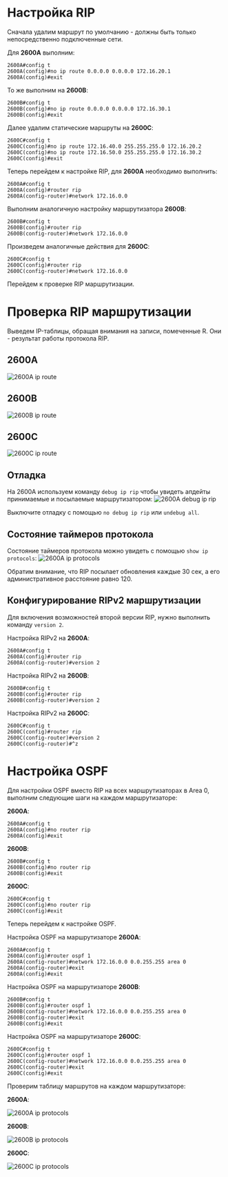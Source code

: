 # Настройка RIP
Сначала удалим маршрут по умолчанию - должны быть только непосредственно подключенные сети.

Для **2600A** выполним:
```
2600A#config t
2600A(config)#no ip route 0.0.0.0 0.0.0.0 172.16.20.1
2600A(config)#exit
```

То же выполним на **2600B**:
```
2600B#config t
2600B(config)#no ip route 0.0.0.0 0.0.0.0 172.16.30.1
2600B(config)#exit
```

Далее удалим статические маршруты на **2600C**:
```
2600C#config t
2600C(config)#no ip route 172.16.40.0 255.255.255.0 172.16.20.2
2600C(config)#no ip route 172.16.50.0 255.255.255.0 172.16.30.2
2600C(config)#exit
```

Теперь перейдем к настройке RIP, для **2600A** необходимо выполнить:
```
2600A#config t
2600A(config)#router rip
2600A(config-router)#network 172.16.0.0
```

Выполним аналогичную настройку маршрутизатора **2600B**:
```
2600B#config t
2600B(config)#router rip
2600B(config-router)#network 172.16.0.0
```

Произведем аналогичные действия для **2600C**:
```
2600C#config t
2600C(config)#router rip
2600C(config-router)#network 172.16.0.0
```

Перейдем к проверке RIP маршрутизации.

# Проверка RIP маршрутизации
Выведем IP-таблицы, обращая внимания на записи, помеченные R. Они - результат работы протокола RIP.

## 2600A
![2600A ip route](https://github.com/Proign/Dynamic-routing-protocols/blob/main/screenshots/2600a-ip-route.PNG)
## 2600B
![2600B ip route](https://github.com/Proign/Dynamic-routing-protocols/blob/main/screenshots/2600b-ip-route.PNG)
## 2600C
![2600C ip route](https://github.com/Proign/Dynamic-routing-protocols/blob/main/screenshots/2600c-ip-route.PNG)

## Отладка
На 2600A используем команду `debug ip rip` чтобы увидеть апдейты принимаемые и посылаемые маршрутизатором:
![2600A debug ip rip](https://github.com/Proign/Dynamic-routing-protocols/blob/main/screenshots/2600a-debug-ip-rip.PNG)

Выключите отладку с помощью `no debug ip rip` или `undebug all`.

## Состояние таймеров протокола
Состояние таймеров протокола можно увидеть с помощью `show ip protocols`:
![2600A ip protocols](https://github.com/Proign/Dynamic-routing-protocols/blob/main/screenshots/2600a-ip-protocols.PNG)

Обратим внимание, что RIP посылает обновления каждые 30 сек, а его административное расстояние равно 120.

## Конфигурирование RIPv2 маршрутизации
Для включения возможностей второй версии RIP, нужно выполнить команду `version 2`.

Настройка RIPv2 на **2600A**:
```
2600A#config t
2600A(config)#router rip
2600A(config-router)#version 2
```

Настройка RIPv2 на **2600B**:
```
2600B#config t
2600B(config)#router rip
2600B(config-router)#version 2
```

Настройка RIPv2 на **2600C**:
```
2600C#config t
2600C(config)#router rip
2600C(config-router)#version 2
2600C(config-router)#^z
```

# Настройка OSPF
Для настройки OSPF вместо RIP на всех маршрутизаторах в Area 0, выполним следующие шаги на каждом маршрутизаторе:

**2600A**:
```
2600A#config t
2600A(config)#no router rip
2600A(config)#exit
```

**2600B**:
```
2600B#config t
2600B(config)#no router rip
2600B(config)#exit
```

**2600C**:
```
2600C#config t
2600C(config)#no router rip
2600C(config)#exit
```

Теперь перейдем к настройке OSPF.

Настройка OSPF на маршрутизаторе **2600A**:
```
2600A#config t
2600A(config)#router ospf 1
2600A(config-router)#network 172.16.0.0 0.0.255.255 area 0
2600A(config-router)#exit
2600A(config)#exit
```

Настройка OSPF на маршрутизаторе **2600B**:
```
2600B#config t
2600B(config)#router ospf 1
2600B(config-router)#network 172.16.0.0 0.0.255.255 area 0
2600B(config-router)#exit
2600B(config)#exit
```

Настройка OSPF на маршрутизаторе **2600C**:
```
2600C#config t
2600C(config)#router ospf 1
2600C(config-router)#network 172.16.0.0 0.0.255.255 area 0
2600C(config-router)#exit
2600C(config)#exit
```

Проверим таблицу маршрутов на каждом маршрутизаторе:

**2600A**:

![2600A ip protocols](https://github.com/Proign/Dynamic-routing-protocols/blob/main/screenshots/2600a-ospf-route.PNG)

**2600B**:

![2600B ip protocols](https://github.com/Proign/Dynamic-routing-protocols/blob/main/screenshots/2600b-ospf-route.PNG)

**2600C**:

![2600C ip protocols](https://github.com/Proign/Dynamic-routing-protocols/blob/main/screenshots/2600c-ospf-route.PNG)

